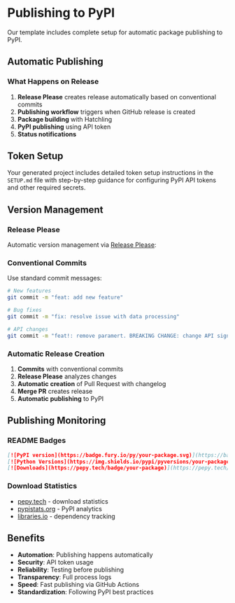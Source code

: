 # Publishing to PyPI

Our template includes complete setup for automatic package publishing to PyPI.

## Automatic Publishing

### What Happens on Release

1. **Release Please** creates release automatically based on conventional commits
2. **Publishing workflow** triggers when GitHub release is created
3. **Package building** with Hatchling
4. **PyPI publishing** using API token
5. **Status notifications**

## Token Setup

Your generated project includes detailed token setup instructions in the `SETUP.md` file with step-by-step guidance for configuring PyPI API tokens and other required secrets.

## Version Management

### Release Please

Automatic version management via [Release Please](https://github.com/googleapis/release-please):

### Conventional Commits

Use standard commit messages:

```bash
# New features
git commit -m "feat: add new feature"

# Bug fixes
git commit -m "fix: resolve issue with data processing"

# API changes
git commit -m "feat!: remove paramert. BREAKING CHANGE: change API signature"
```

### Automatic Release Creation

1. **Commits** with conventional commits
2. **Release Please** analyzes changes
3. **Automatic creation** of Pull Request with changelog
4. **Merge PR** creates release
5. **Automatic publishing** to PyPI

## Publishing Monitoring

### README Badges

```markdown
[![PyPI version](https://badge.fury.io/py/your-package.svg)](https://badge.fury.io/py/your-package)
[![Python Versions](https://img.shields.io/pypi/pyversions/your-package.svg)](https://pypi.org/project/your-package/)
[![Downloads](https://pepy.tech/badge/your-package)](https://pepy.tech/project/your-package)
```

### Download Statistics

- [pepy.tech](https://pepy.tech/) - download statistics
- [pypistats.org](https://pypistats.org/) - PyPI analytics
- [libraries.io](https://libraries.io/) - dependency tracking

## Benefits

- **Automation**: Publishing happens automatically
- **Security**: API token usage
- **Reliability**: Testing before publishing
- **Transparency**: Full process logs
- **Speed**: Fast publishing via GitHub Actions
- **Standardization**: Following PyPI best practices
